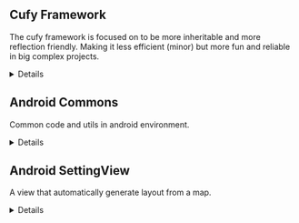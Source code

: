 <html lang="en">
    <head>
        <title>Cufy</title>
        <script>
            window.onload = function() {
              let link = top.document.createElement("link");
              link.type = "image/*";
              link.rel = "icon";
              link.href = "cufy.png";
              top.document.getElementsByTagName("head")[0].appendChild(link);
            };
        </script>
    </head>
</html> 

## Cufy Framework
The cufy framework is focused on to be more inheritable and more reflection friendly. Making it
less efficient (minor) but more fun and reliable in big complex projects.
<details>

-   <b>Website:</b> https://cufyorg.github.io/framework
-   <b>Jitpack:</b> https://jitpack.io/#cufyorg/framework
-   <b>Github:</b>  https://github.com/cufyorg/framework
</details>

## Android Commons
Common code and utils in android environment.
<details>

-   <b>Jitpack:</b> https://jitpack.io/#cufyorg/android-commons
-   <b>Github:</b>  https://github.com/cufyorg/android-commons
</details>

## Android SettingView
A view that automatically generate layout from a map.
<details>

-   <b>Jitpack:</b> https://jitpack.io/#cufyorg/android-settingview
-   <b>Github:</b>  https://github.com/cufyorg/android-settingview
</details>